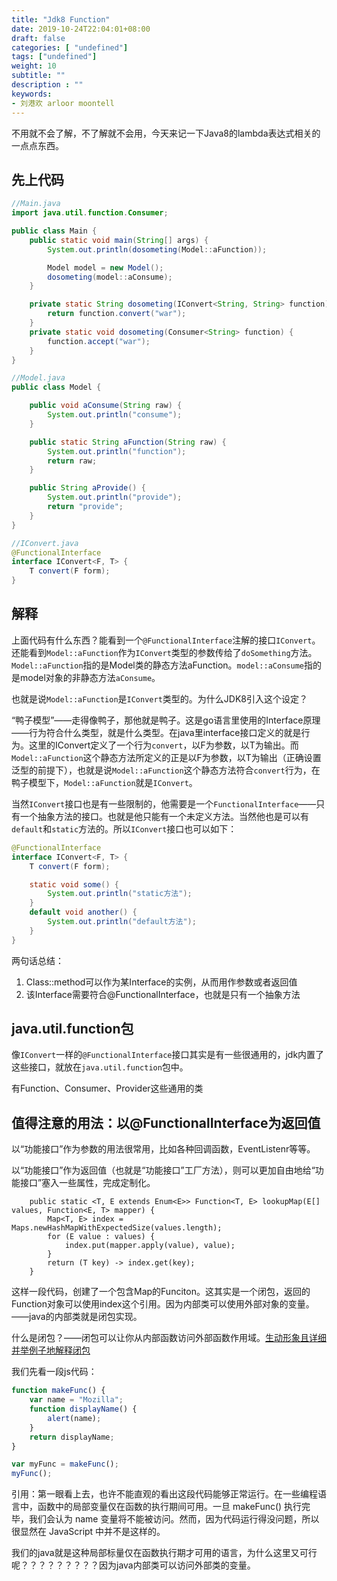 ```yaml
---
title: "Jdk8 Function"
date: 2019-10-24T22:04:01+08:00
draft: false
categories: [ "undefined"]
tags: ["undefined"]
weight: 10
subtitle: ""
description : ""
keywords:
- 刘港欢 arloor moontell
---
```


不用就不会了解，不了解就不会用，今天来记一下Java8的lambda表达式相关的一点点东西。
<!--more-->

## 先上代码

```java
//Main.java
import java.util.function.Consumer;

public class Main {
    public static void main(String[] args) {
        System.out.println(dosometing(Model::aFunction));

        Model model = new Model();
        dosometing(model::aConsume);
    }

    private static String dosometing(IConvert<String, String> function) {
        return function.convert("war");
    }
    private static void dosometing(Consumer<String> function) {
        function.accept("war");
    }
}

//Model.java
public class Model {

    public void aConsume(String raw) {
        System.out.println("consume");
    }

    public static String aFunction(String raw) {
        System.out.println("function");
        return raw;
    }

    public String aProvide() {
        System.out.println("provide");
        return "provide";
    }
}

//IConvert.java
@FunctionalInterface
interface IConvert<F, T> {
    T convert(F form);
}
```

## 解释

上面代码有什么东西？能看到一个`@FunctionalInterface`注解的接口`IConvert`。还能看到`Model::aFunction`作为`IConvert`类型的参数传给了`doSomething`方法。`Model::aFunction`指的是Model类的静态方法aFunction。`model::aConsume`指的是model对象的非静态方法`aConsume`。

也就是说`Model::aFunction`是`IConvert`类型的。为什么JDK8引入这个设定？


“鸭子模型”——走得像鸭子，那他就是鸭子。这是go语言里使用的Interface原理——行为符合什么类型，就是什么类型。在java里interface接口定义的就是行为。这里的IConvert定义了一个行为`convert`，以F为参数，以T为输出。而`Model::aFunction`这个静态方法所定义的正是以F为参数，以T为输出（正确设置泛型的前提下），也就是说`Model::aFunction`这个静态方法符合`convert`行为，在鸭子模型下，`Model::aFunction`就是`IConvert`。

当然`IConvert`接口也是有一些限制的，他需要是一个`FunctionalInterface`——只有一个抽象方法的接口。也就是他只能有一个未定义方法。当然他也是可以有`default`和`static`方法的。所以`IConvert`接口也可以如下：

```java
@FunctionalInterface
interface IConvert<F, T> {
    T convert(F form);

    static void some() {
        System.out.println("static方法");
    }
    default void another() {
        System.out.println("default方法");
    }
}
```

两句话总结：

1. Class::method可以作为某Interface的实例，从而用作参数或者返回值
2. 该Interface需要符合@FunctionalInterface，也就是只有一个抽象方法

## java.util.function包

像`IConvert`一样的`@FunctionalInterface`接口其实是有一些很通用的，jdk内置了这些接口，就放在`java.util.function`包中。

有Function、Consumer、Provider这些通用的类

## 值得注意的用法：以@FunctionalInterface为返回值

以“功能接口”作为参数的用法很常用，比如各种回调函数，EventListenr等等。

以“功能接口”作为返回值（也就是“功能接口”工厂方法），则可以更加自由地给“功能接口”塞入一些属性，完成定制化。

```
    public static <T, E extends Enum<E>> Function<T, E> lookupMap(E[] values, Function<E, T> mapper) {
        Map<T, E> index = Maps.newHashMapWithExpectedSize(values.length);
        for (E value : values) {
            index.put(mapper.apply(value), value);
        }
        return (T key) -> index.get(key);
    }
```
这样一段代码，创建了一个包含Map的Funciton。这其实是一个闭包，返回的Function对象可以使用index这个引用。因为内部类可以使用外部对象的变量。——java的内部类就是闭包实现。

什么是闭包？——闭包可以让你从内部函数访问外部函数作用域。[生动形象且详细并举例子地解释闭包]([https://developer.mozilla.org/zh-CN/docs/Web/JavaScript/Closures](https://developer.mozilla.org/zh-CN/docs/Web/JavaScript/Closures))

我们先看一段js代码：

```js
function makeFunc() {
    var name = "Mozilla";
    function displayName() {
        alert(name);
    }
    return displayName;
}

var myFunc = makeFunc();
myFunc();
```

引用：第一眼看上去，也许不能直观的看出这段代码能够正常运行。在一些编程语言中，函数中的局部变量仅在函数的执行期间可用。一旦 makeFunc() 执行完毕，我们会认为 name 变量将不能被访问。然而，因为代码运行得没问题，所以很显然在 JavaScript 中并不是这样的。

我们的java就是这种局部标量仅在函数执行期才可用的语言，为什么这里又可行呢？？？？？？？？？因为java内部类可以访问外部类的变量。

